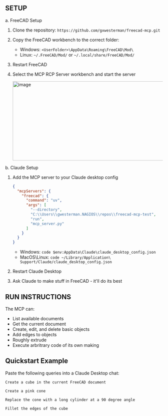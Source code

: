 ﻿## SETUP
a. FreeCAD Setup
  1. Clone the repository: `https://github.com/gxwesterman/freecad-mcp.git`
  2. Copy the FreeCAD workbench to the correct folder:
      - Windows: `<UserFolder>\AppData\Roaming\FreeCAD\Mod\`
      - Linux: `~/.FreeCAD/Mod/` or `~/.local/share/FreeCAD/Mod/`
  3. Restart FreeCAD
  4. Select the MCP RCP Server workbench and start the server
  
      <img width="752" height="253" alt="image" src="https://github.com/user-attachments/assets/72c1db90-3f18-4cb5-babb-ad052836d301" />

b. Claude Setup
  1. Add the MCP server to your Claude desktop config
  
      ```json
      {
        "mcpServers": {
          "freecad": {
            "command": "uv",
            "args": [
              "--directory",
              "C:\\Users\\gwesterman.NAGIOS\\repos\\freecad-mcp-test",
              "run",
              "mcp_server.py"
            ]
          }
        }
      }
      ```
  
     - Windows: `code $env:AppData\Claude\claude_desktop_config.json`
     - MacOS\Linux: `code ~/Library/Application\ Support/Claude/claude_desktop_config.json`
  2. Restart Claude Desktop
  3. Ask Claude to make stuff in FreeCAD - it'll do its best

## RUN INSTRUCTIONS
The MCP can:
- List available documents
- Get the current document
- Create, edit, and delete basic objects
- Add edges to objects
- Roughly extrude
- Execute arbritrary code of its own making

## Quickstart Example
Paste the following queries into a Claude Desktop chat:

```
Create a cube in the current FreeCAD document
```
```
Create a pink cone
```
```
Replace the cone with a long cylinder at a 90 degree angle
```
```
Fillet the edges of the cube
```
